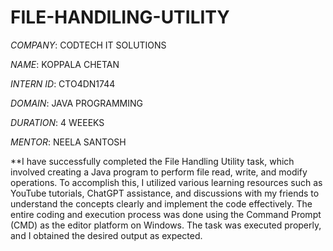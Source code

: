 # FILE-HANDILING-UTILITY

*COMPANY*: CODTECH IT SOLUTIONS

*NAME*: KOPPALA CHETAN

*INTERN ID*: CTO4DN1744

*DOMAIN*: JAVA PROGRAMMING

*DURATION*: 4 WEEEKS

*MENTOR*: NEELA SANTOSH

 **I have successfully completed the File Handling Utility task, which involved creating a Java program to perform file read, write, and modify operations.
To accomplish this, I utilized various learning resources such as YouTube tutorials, ChatGPT assistance, and discussions with my friends to understand the concepts clearly and implement the code effectively.
The entire coding and execution process was done using the Command Prompt (CMD) as the editor platform on Windows. The task was executed properly, and I obtained the desired output as expected.
